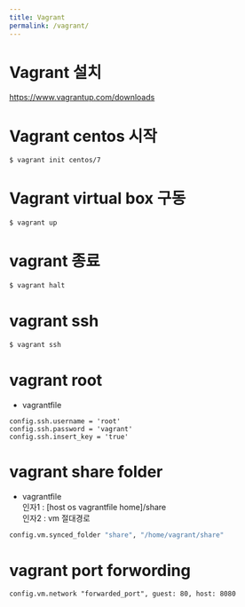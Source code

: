 ```yaml
---
title: Vagrant
permalink: /vagrant/
---
```


# Vagrant 설치
https://www.vagrantup.com/downloads  

# Vagrant centos 시작
```bash
$ vagrant init centos/7
```

# Vagrant virtual box 구동
```bash
$ vagrant up
```

# vagrant 종료
```bash
$ vagrant halt
```

# vagrant ssh
```bash
$ vagrant ssh
```

# vagrant root  
- vagrantfile  
```properties
config.ssh.username = 'root'
config.ssh.password = 'vagrant'
config.ssh.insert_key = 'true'
```

# vagrant share folder
- vagrantfile  
인자1 : [host os vagrantfile home]/share  
인자2 : vm 절대경로  
```bash
config.vm.synced_folder "share", "/home/vagrant/share"
```

# vagrant port forwording
```
config.vm.network "forwarded_port", guest: 80, host: 8080
```
